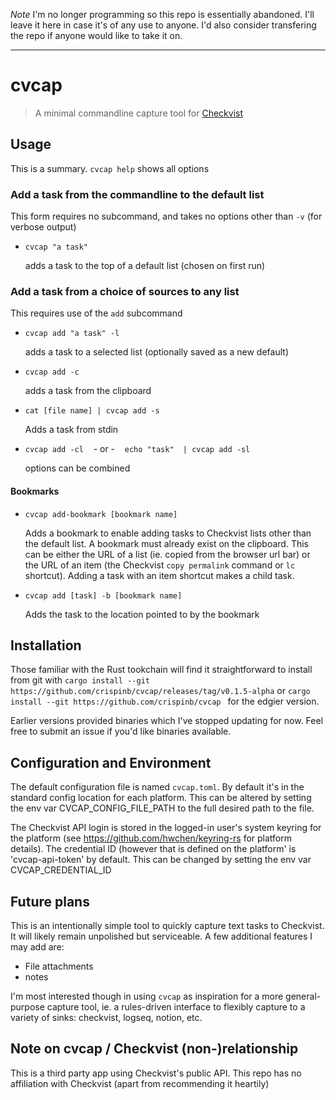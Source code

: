 *Note* I'm no longer programming so this repo is essentially abandoned. I'll leave it here in case it's of any use to anyone. I'd also consider transfering the repo if anyone would like to take it on.

----
# cvcap 
> A minimal commandline capture tool for [Checkvist](https://checkvist.com)

## Usage
This is a summary. `cvcap help` shows all options
### Add a task from the commandline to the default list
  This form requires no subcommand, and takes no options other than `-v` (for verbose output)

* `cvcap "a task"` 

  adds a task to the top of a default list (chosen on first run)


### Add a task from a choice of sources to any list
This requires use of the `add` subcommand
* `cvcap add "a task" -l` 

  adds a task to a selected list (optionally saved as a new default)
* `cvcap add -c`

  adds a task from the clipboard
* `cat [file name] | cvcap add -s`
  
   Adds a task from stdin

* `cvcap add -cl` &nbsp;&nbsp;  - or - &nbsp;&nbsp;   `echo "task"  | cvcap add -sl`

   options can be combined

#### Bookmarks
* `cvcap add-bookmark [bookmark name]`

   Adds a bookmark to enable adding tasks to Checkvist lists other than the default list.
   A bookmark must already exist on the clipboard. This can be either the URL of a list 
   (ie. copied from the browser url bar) or the URL of an item (the Checkvist `copy permalink` command
    or `lc` shortcut). Adding a task with an item shortcut makes a child task.

* `cvcap add [task] -b [bookmark name]`
  
  Adds the task to the location pointed to by the bookmark

## Installation
Those familiar with the Rust tookchain will find it straightforward to install from git with `cargo install --git https://github.com/crispinb/cvcap/releases/tag/v0.1.5-alpha` or `cargo install --git https://github.com/crispinb/cvcap ` for the edgier version.

Earlier versions provided binaries which I've stopped updating for now. Feel free to submit an issue if you'd like binaries available.

## Configuration and Environment

The default configuration file is named `cvcap.toml`. By default it's in the standard config location for each platform.
This can be altered by setting the env var CVCAP_CONFIG_FILE_PATH to the full desired path to the file.

The Checkvist API login is stored in the logged-in user's system keyring for the platform (see https://github.com/hwchen/keyring-rs for platform details).
The credential ID (however that is defined on the platform' is 'cvcap-api-token' by default. This can be changed by setting the env var CVCAP_CREDENTIAL_ID


## Future plans
This is an intentionally simple tool to quickly capture text tasks to Checkvist. It will likely remain unpolished but serviceable. A few additional features I may add are:
* File attachments
* notes

I'm most interested though in using `cvcap` as inspiration for a more general-purpose capture tool, ie. a rules-driven interface to flexibly capture to a variety of sinks: checkvist, logseq, notion, etc.


## Note on cvcap / Checkvist (non-)relationship
This is a third party app using Checkvist's public API. This repo has no affiliation with Checkvist (apart from recommending it heartily)
